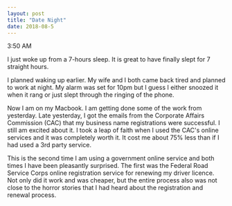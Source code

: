 ```yaml
---
layout: post
title: "Date Night"
date: 2018-08-5
---
```

 

3:50 AM

I just woke up from a 7-hours sleep. It is great to have finally slept for 7 straight hours.

I planned waking up earlier. My wife and I both came back tired and planned to work at night. My alarm was set for 10pm but I guess I either snoozed it when it rang or just slept through the ringing of the phone.

Now I am on my Macbook. I am getting done some of the work from yesterday. Late yesterday, I got the emails from the Corporate Affairs Commission (CAC) that my business name registrations were successful. I still am excited about it. I took a leap of faith when I used the CAC's online services and it was completely worth it. It cost me about 75% less than if I had used a 3rd party service. 

This is the second time I am using a government online service and both times I have been pleasantly surprised. The first was the Federal Road Service Corps online registration service for renewing my driver licence. Not only did it work and was cheaper, but the entire process also was not close to the horror stories that I had heard about the registration and renewal process. 